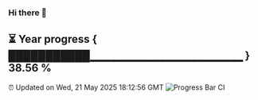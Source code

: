 ### Hi there 👋
⏳ Year progress { ███████████▁▁▁▁▁▁▁▁▁▁▁▁▁▁▁▁▁▁▁ } 38.56 %
---
⏰ Updated on Wed, 21 May 2025 18:12:56 GMT
![Progress Bar CI](https://github.com/Moyi321/Moyi321/workflows/Progress%20Bar%20CI/badge.svg)
